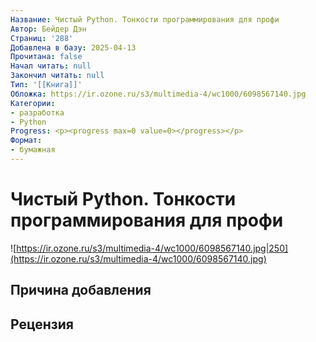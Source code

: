```yaml
---
Название: Чистый Python. Тонкости программирования для профи
Автор: Бейдер Дэн
Страниц: '288'
Добавлена в базу: 2025-04-13
Прочитана: false
Начал читать: null
Закончил читать: null
Тип: '[[Книга]]'
Обложка: https://ir.ozone.ru/s3/multimedia-4/wc1000/6098567140.jpg
Категории:
- разработка
- Python
Progress: <p><progress max=0 value=0></progress></p>
Формат:
- бумажная
---
```

# Чистый Python. Тонкости программирования для профи

![https://ir.ozone.ru/s3/multimedia-4/wc1000/6098567140.jpg|250](https://ir.ozone.ru/s3/multimedia-4/wc1000/6098567140.jpg)

## Причина добавления


## Рецензия